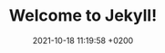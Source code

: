 ---
layout: post
title:  "Welcome to Jekyll!"
date:   2021-10-18 11:19:58 +0200
categories: jekyll update
---